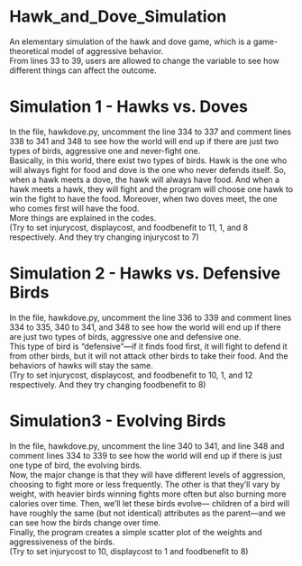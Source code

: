 # Hawk_and_Dove_Simulation
An elementary simulation of the hawk and dove game, which is a game-theoretical model of aggressive behavior. \
From lines 33 to 39, users are allowed to change the variable to see how different things can affect the outcome.

# Simulation 1 - Hawks vs. Doves
In the file, hawkdove.py, uncomment the line 334 to 337 and comment lines 338 to 341 and 348 to see how the world will end up if there are just two types of birds, aggressive one and never-fight one. \
Basically, in this world, there exist two types of birds. Hawk is the one who will always fight for food and dove is the one who never defends itself. So, when a hawk meets a dove, the hawk will always have food. And when a hawk meets a hawk, they will fight and the program will choose one hawk to win the fight to have the food. Moreover, when two doves meet, the one who comes first will have the food. \
More things are explained in the codes. \
(Try to set injurycost, displaycost, and foodbenefit to 11, 1, and 8 respectively. And they try changing injurycost to 7)

# Simulation 2 - Hawks vs. Defensive Birds
In the file, hawkdove.py, uncomment the line 336 to 339 and comment lines 334 to 335, 340 to 341, and 348 to see how the world will end up if there are just two types of birds, aggressive one and defensive one. \
This type of bird is “defensive”—if it finds food first, it will fight to defend it from other birds, but it will not attack other birds to take their food. And the behaviors of hawks will stay the same. \
(Try to set injurycost, displaycost, and foodbenefit to 10, 1, and 12 respectively. And they try changing foodbenefit to 8)

# Simulation3 - Evolving Birds
In the file, hawkdove.py, uncomment the line 340 to 341, and line 348 and comment lines 334 to 339 to see how the world will end up if there is just one type of bird, the evolving birds. \
Now, the major change is that they will have different levels of aggression, choosing to fight more or less frequently. The other is that they’ll vary by weight, with heavier birds winning fights more often but also burning more calories over time. Then, we’ll let these birds evolve— children of a bird will have roughly the same (but not identical) attributes as the parent—and we can see how the birds change over time. \
Finally, the program creates a simple scatter plot of the weights and aggressiveness of the birds. \
(Try to set injurycost to 10, displaycost to 1 and foodbenefit to 8)
